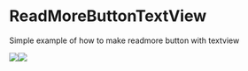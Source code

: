 # ReadMoreButtonTextView

Simple example of how to make readmore button with textview 

<img src="https://habrastorage.org/web/f5b/834/d8b/f5b834d8ba8941ea8a81ccb5b3e64a22.png"/><img src="https://habrastorage.org/web/757/70d/72a/75770d72a868432a97d0857b57ae6beb.png"/>
